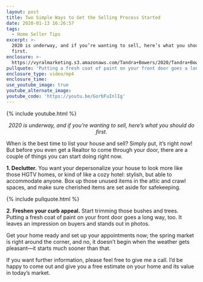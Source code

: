 ```yaml
---
layout: post
title: Two Simple Ways to Get the Selling Process Started
date: 2020-01-13 16:26:57
tags:
  - Home Seller Tips
excerpt: >-
  2020 is underway, and if you’re wanting to sell, here’s what you should do
  first.
enclosure: >-
  https://vyralmarketing.s3.amazonaws.com/Tandra+Bowers/2020/Tandra+Bowers+Video+Blog+When+Is+the+Best+Time+to+List_.mp4
pullquote: 'Putting a fresh coat of paint on your front door goes a long way, too.'
enclosure_type: video/mp4
enclosure_time:
use_youtube_image: true
youtube_alternate_image:
youtube_code: 'https://youtu.be/GorbFuInlIg'
---
```


{% include youtube.html %}

<p style="text-align: center;"><em>2020 is underway, and if you’re wanting to sell, here’s what you should do first.</em></p>

When is the best time to list your house and sell? Simply put, it’s right now\! But before you even get a Realtor to come through your door, there are a couple of things you can start doing right now.&nbsp;

**1\. Declutter.** You want your depersonalize your house to look more like those HGTV homes, or kind of like a cozy hotel: stylish, but able to accommodate anyone. Box up those unused items in the attic and crawl spaces, and make sure cherished items are set aside for safekeeping.

{% include pullquote.html %}

**2\. Freshen your curb appeal.** Start trimming those bushes and trees. Putting a fresh coat of paint on your front door goes a long way, too. It leaves an impression on buyers and stands out in photos.&nbsp;

Get your home ready and set up your appointments now; the spring market is right around the corner, and no, it doesn’t begin when the weather gets pleasant—it starts much sooner than that.&nbsp;

If you want further information, please feel free to give me a call. I’d be happy to come out and give you a free estimate on your home and its value in today’s market.